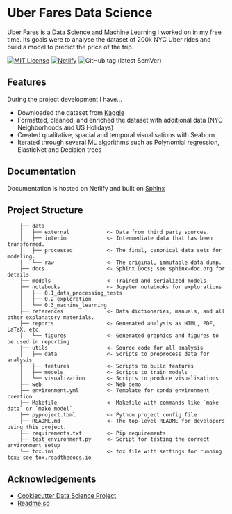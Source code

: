 # Uber Fares Data Science

Uber Fares is a Data Science and Machine Learning I worked on in my free time. Its goals were to analyse the dataset of 200k NYC Uber rides and build a model to predict the price of the trip.

[![MIT License](https://img.shields.io/github/license/mmykhaylov/uber-fares)](https://github.com/mmykhaylov/uber-fares/blob/main/LICENSE)
[![Netlify](https://img.shields.io/netlify/2da9b75f-d673-4a74-bedf-b3f18117d9bf)](https://app.netlify.com/sites/uber-fares-docs/deploys)
![GitHub tag (latest SemVer)](https://img.shields.io/github/v/tag/mmykhaylov/uber-fares?sort=semver)

## Features

During the project development I have...

- Downloaded the dataset from [Kaggle](https://www.kaggle.com/yasserh/uber-fares-dataset/code/)
- Formatted, cleaned, and enriched the dataset with additional data (NYC Neighborhoods and US Holidays)
- Created qualitative, spacial and temporal visualisations with Seaborn
- Iterated through several ML algorithms such as Polynomial regression, ElasticNet and Decision trees

## Documentation

Documentation is hosted on Netlify and built on [Sphinx](https://uber-fares-docs.netlify.app/)

## Project Structure

```
    ├── data
    │   ├── external            <- Data from third party sources.
    │   ├── interim             <- Intermediate data that has been transformed.
    │   ├── processed           <- The final, canonical data sets for modeling.
    │   └── raw                 <- The original, immutable data dump.
    ├── docs                    <- Sphinx Docs; see sphinx-doc.org for details
    ├── models                  <- Trained and serialized models
    ├── notebooks               <- Jupyter notebooks for explorations
    │   ├── 0.1_data_processing_tests
    │   ├── 0.2_exploration
    │   └── 0.3_machine_learning
    ├── references              <- Data dictionaries, manuals, and all other explanatory materials.
    ├── reports                 <- Generated analysis as HTML, PDF, LaTeX, etc.
    │   └── figures             <- Generated graphics and figures to be used in reporting
    ├── utils                   <- Source code for all analysis
    │   ├── data                <- Scripts to preprocess data for analysis
    │   ├── features            <- Scripts to build features
    │   ├── models              <- Scripts to train models
    │   └── visualization       <- Scripts to produce visualisations
    ├── web                     <- Web demo
    ├── environment.yml         <- Template for conda environment creation
    ├── Makefile                <- Makefile with commands like `make data` or `make model`
    ├── pyproject.toml          <- Python project config file
    ├── README.md               <- The top-level README for developers using this project.
    ├── requirements.txt        <- Pip requirements
    ├── test_environment.py     <- Script for testing the correct environment setup
    └── tox.ini                 <- tox file with settings for running tox; see tox.readthedocs.io
```

## Acknowledgements

- [Cookiecutter Data Science Project](https://drivendata.github.io/cookiecutter-data-science/)
- [Readme.so](https://readme.so/)
